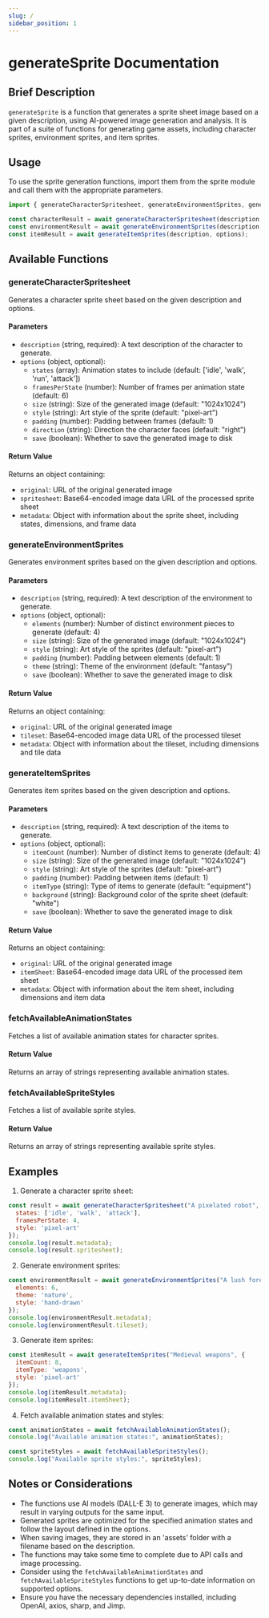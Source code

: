 ```yaml
---
slug: /
sidebar_position: 1
---
```


# generateSprite Documentation

## Brief Description
`generateSprite` is a function that generates a sprite sheet image based on a given description, using AI-powered image generation and analysis. It is part of a suite of functions for generating game assets, including character sprites, environment sprites, and item sprites.

## Usage
To use the sprite generation functions, import them from the sprite module and call them with the appropriate parameters.

```javascript
import { generateCharacterSpritesheet, generateEnvironmentSprites, generateItemSprites, fetchAvailableAnimationStates, fetchAvailableSpriteStyles } from './path/to/sprite/module';

const characterResult = await generateCharacterSpritesheet(description, options);
const environmentResult = await generateEnvironmentSprites(description, options);
const itemResult = await generateItemSprites(description, options);
```

## Available Functions

### generateCharacterSpritesheet

Generates a character sprite sheet based on the given description and options.

#### Parameters
- `description` (string, required): A text description of the character to generate.
- `options` (object, optional):
  - `states` (array): Animation states to include (default: ['idle', 'walk', 'run', 'attack'])
  - `framesPerState` (number): Number of frames per animation state (default: 6)
  - `size` (string): Size of the generated image (default: "1024x1024")
  - `style` (string): Art style of the sprite (default: "pixel-art")
  - `padding` (number): Padding between frames (default: 1)
  - `direction` (string): Direction the character faces (default: "right")
  - `save` (boolean): Whether to save the generated image to disk

#### Return Value
Returns an object containing:
- `original`: URL of the original generated image
- `spritesheet`: Base64-encoded image data URL of the processed sprite sheet
- `metadata`: Object with information about the sprite sheet, including states, dimensions, and frame data

### generateEnvironmentSprites

Generates environment sprites based on the given description and options.

#### Parameters
- `description` (string, required): A text description of the environment to generate.
- `options` (object, optional):
  - `elements` (number): Number of distinct environment pieces to generate (default: 4)
  - `size` (string): Size of the generated image (default: "1024x1024")
  - `style` (string): Art style of the sprites (default: "pixel-art")
  - `padding` (number): Padding between elements (default: 1)
  - `theme` (string): Theme of the environment (default: "fantasy")
  - `save` (boolean): Whether to save the generated image to disk

#### Return Value
Returns an object containing:
- `original`: URL of the original generated image
- `tileset`: Base64-encoded image data URL of the processed tileset
- `metadata`: Object with information about the tileset, including dimensions and tile data

### generateItemSprites

Generates item sprites based on the given description and options.

#### Parameters
- `description` (string, required): A text description of the items to generate.
- `options` (object, optional):
  - `itemCount` (number): Number of distinct items to generate (default: 4)
  - `size` (string): Size of the generated image (default: "1024x1024")
  - `style` (string): Art style of the sprites (default: "pixel-art")
  - `padding` (number): Padding between items (default: 1)
  - `itemType` (string): Type of items to generate (default: "equipment")
  - `background` (string): Background color of the sprite sheet (default: "white")
  - `save` (boolean): Whether to save the generated image to disk

#### Return Value
Returns an object containing:
- `original`: URL of the original generated image
- `itemSheet`: Base64-encoded image data URL of the processed item sheet
- `metadata`: Object with information about the item sheet, including dimensions and item data

### fetchAvailableAnimationStates

Fetches a list of available animation states for character sprites.

#### Return Value
Returns an array of strings representing available animation states.

### fetchAvailableSpriteStyles

Fetches a list of available sprite styles.

#### Return Value
Returns an array of strings representing available sprite styles.

## Examples

1. Generate a character sprite sheet:
```javascript
const result = await generateCharacterSpritesheet("A pixelated robot", {
  states: ['idle', 'walk', 'attack'],
  framesPerState: 4,
  style: 'pixel-art'
});
console.log(result.metadata);
console.log(result.spritesheet);
```

2. Generate environment sprites:
```javascript
const environmentResult = await generateEnvironmentSprites("A lush forest", {
  elements: 6,
  theme: 'nature',
  style: 'hand-drawn'
});
console.log(environmentResult.metadata);
console.log(environmentResult.tileset);
```

3. Generate item sprites:
```javascript
const itemResult = await generateItemSprites("Medieval weapons", {
  itemCount: 8,
  itemType: 'weapons',
  style: 'pixel-art'
});
console.log(itemResult.metadata);
console.log(itemResult.itemSheet);
```

4. Fetch available animation states and styles:
```javascript
const animationStates = await fetchAvailableAnimationStates();
console.log("Available animation states:", animationStates);

const spriteStyles = await fetchAvailableSpriteStyles();
console.log("Available sprite styles:", spriteStyles);
```

## Notes or Considerations
- The functions use AI models (DALL-E 3) to generate images, which may result in varying outputs for the same input.
- Generated sprites are optimized for the specified animation states and follow the layout defined in the options.
- When saving images, they are stored in an 'assets' folder with a filename based on the description.
- The functions may take some time to complete due to API calls and image processing.
- Consider using the `fetchAvailableAnimationStates` and `fetchAvailableSpriteStyles` functions to get up-to-date information on supported options.
- Ensure you have the necessary dependencies installed, including OpenAI, axios, sharp, and Jimp.
